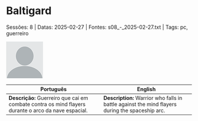 
# Baltigard

Sessões: 8 | Datas: 2025-02-27 | Fontes: s08_-_2025-02-27.txt | Tags: pc, guerreiro

![Baltigard](docs/assets/npc/npc_blank.png)

| Português | English |
|-----------|---------|
| **Descrição:** Guerreiro que cai em combate contra os mind flayers durante o arco da nave espacial. | **Description:** Warrior who falls in battle against the mind flayers during the spaceship arc. |

